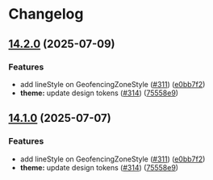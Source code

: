 # Changelog

## [14.2.0](https://github.com/rosvik/design-system/compare/theme@v14.1.0...theme@v14.2.0) (2025-07-09)


### Features

* add lineStyle on GeofencingZoneStyle ([#311](https://github.com/rosvik/design-system/issues/311)) ([e0bb7f2](https://github.com/rosvik/design-system/commit/e0bb7f27339f0badcaabf13bc7ff1d828028d65c))
* **theme:** update design tokens ([#314](https://github.com/rosvik/design-system/issues/314)) ([75558e9](https://github.com/rosvik/design-system/commit/75558e94fad80d6614cf4ddf75f6e3f58283a759))

## [14.1.0](https://github.com/AtB-AS/design-system/compare/theme@v14.0.1...theme@v14.1.0) (2025-07-07)


### Features

* add lineStyle on GeofencingZoneStyle ([#311](https://github.com/AtB-AS/design-system/issues/311)) ([e0bb7f2](https://github.com/AtB-AS/design-system/commit/e0bb7f27339f0badcaabf13bc7ff1d828028d65c))
* **theme:** update design tokens ([#314](https://github.com/AtB-AS/design-system/issues/314)) ([75558e9](https://github.com/AtB-AS/design-system/commit/75558e94fad80d6614cf4ddf75f6e3f58283a759))

